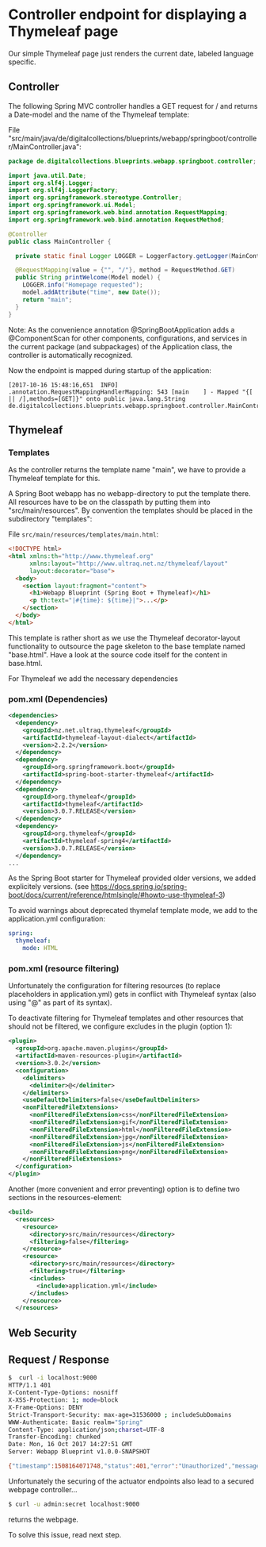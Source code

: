 # Controller endpoint for displaying a Thymeleaf page

Our simple Thymeleaf page just renders the current date, labeled language specific.

## Controller

The following Spring MVC controller handles a GET request for / and returns a Date-model and the name of the Thymeleaf template:

File "src/main/java/de/digitalcollections/blueprints/webapp/springboot/controller/MainController.java":

```java
package de.digitalcollections.blueprints.webapp.springboot.controller;

import java.util.Date;
import org.slf4j.Logger;
import org.slf4j.LoggerFactory;
import org.springframework.stereotype.Controller;
import org.springframework.ui.Model;
import org.springframework.web.bind.annotation.RequestMapping;
import org.springframework.web.bind.annotation.RequestMethod;

@Controller
public class MainController {

  private static final Logger LOGGER = LoggerFactory.getLogger(MainController.class);

  @RequestMapping(value = {"", "/"}, method = RequestMethod.GET)
  public String printWelcome(Model model) {
    LOGGER.info("Homepage requested");
    model.addAttribute("time", new Date());
    return "main";
  }
}
```

Note: As the convenience annotation @SpringBootApplication adds a @ComponentScan for other components, configurations, and services in the current package (and subpackages) of the Application class, the controller is automatically recognized.

Now the endpoint is mapped during startup of the application:

```
[2017-10-16 15:48:16,651  INFO] .annotation.RequestMappingHandlerMapping: 543 [main    ] - Mapped "{[ || /],methods=[GET]}" onto public java.lang.String de.digitalcollections.blueprints.webapp.springboot.controller.MainController.printWelcome(org.springframework.ui.Model)
```

## Thymeleaf

### Templates

As the controller returns the template name "main", we have to provide a Thymeleaf template for this.

A Spring Boot webapp has no webapp-directory to put the template there.
All resources have to be on the classpath by putting them into "src/main/resources".
By convention the templates should be placed in the subdirectory "templates":

File `src/main/resources/templates/main.html`:

```html
<!DOCTYPE html>
<html xmlns:th="http://www.thymeleaf.org"
      xmlns:layout="http://www.ultraq.net.nz/thymeleaf/layout"
      layout:decorator="base">
  <body>
    <section layout:fragment="content">
      <h1>Webapp Blueprint (Spring Boot + Thymeleaf)</h1>
      <p th:text="|#{time}: ${time}|">...</p>
    </section>
  </body>
</html>
```

This template is rather short as we use the Thymeleaf decorator-layout functionality to outsource the page skeleton to the base template named "base.html". Have a look at the source code itself for the content in base.html.

For Thymeleaf we add the necessary dependencies

### pom.xml (Dependencies)

```xml
<dependencies>
  <dependency>
    <groupId>nz.net.ultraq.thymeleaf</groupId>
    <artifactId>thymeleaf-layout-dialect</artifactId>
    <version>2.2.2</version>
  </dependency>
  <dependency>
    <groupId>org.springframework.boot</groupId>
    <artifactId>spring-boot-starter-thymeleaf</artifactId>
  </dependency>
  <dependency>
    <groupId>org.thymeleaf</groupId>
    <artifactId>thymeleaf</artifactId>
    <version>3.0.7.RELEASE</version>
  </dependency>
  <dependency>
    <groupId>org.thymeleaf</groupId>
    <artifactId>thymeleaf-spring4</artifactId>
    <version>3.0.7.RELEASE</version>
  </dependency>
...
```

As the Spring Boot starter for Thymeleaf provided older versions, we added explicitely versions.
(see https://docs.spring.io/spring-boot/docs/current/reference/htmlsingle/#howto-use-thymeleaf-3)

To avoid warnings about deprecated thymelaf template mode, we add to the application.yml configuration:

```yml
spring:
  thymeleaf:
    mode: HTML
```

### pom.xml (resource filtering)

Unfortunately the configuration for filtering resources (to replace placeholders in application.yml) gets in conflict with Thymeleaf syntax (also using "@" as part of its syntax).

To deactivate filtering for Thymeleaf templates and other resources that should not be filtered,
we configure excludes in the plugin (option 1):

```xml
<plugin>
  <groupId>org.apache.maven.plugins</groupId>
  <artifactId>maven-resources-plugin</artifactId>
  <version>3.0.2</version>
  <configuration>
    <delimiters>
      <delimiter>@</delimiter>
    </delimiters>
    <useDefaultDelimiters>false</useDefaultDelimiters>
    <nonFilteredFileExtensions>
      <nonFilteredFileExtension>css</nonFilteredFileExtension>
      <nonFilteredFileExtension>gif</nonFilteredFileExtension>
      <nonFilteredFileExtension>html</nonFilteredFileExtension>
      <nonFilteredFileExtension>jpg</nonFilteredFileExtension>
      <nonFilteredFileExtension>js</nonFilteredFileExtension>
      <nonFilteredFileExtension>png</nonFilteredFileExtension>
    </nonFilteredFileExtensions>
  </configuration>
</plugin>
```

Another (more convenient and error preventing) option is to define two sections in the resources-element:

```xml
<build>
  <resources>
    <resource>
      <directory>src/main/resources</directory>
      <filtering>false</filtering>
    </resource>
    <resource>
      <directory>src/main/resources</directory>
      <filtering>true</filtering>
      <includes>
        <include>application.yml</include>
      </includes>
    </resource>
  </resources>
```

## Web Security



## Request / Response

```sh
$  curl -i localhost:9000
HTTP/1.1 401 
X-Content-Type-Options: nosniff
X-XSS-Protection: 1; mode=block
X-Frame-Options: DENY
Strict-Transport-Security: max-age=31536000 ; includeSubDomains
WWW-Authenticate: Basic realm="Spring"
Content-Type: application/json;charset=UTF-8
Transfer-Encoding: chunked
Date: Mon, 16 Oct 2017 14:27:51 GMT
Server: Webapp Blueprint v1.0.0-SNAPSHOT

{"timestamp":1508164071748,"status":401,"error":"Unauthorized","message":"Full authentication is required to access this resource","path":"/"}
```

Unfortunately the securing of the actuator endpoints also lead to a secured webpage controller...

```sh
$ curl -u admin:secret localhost:9000
```

returns the webpage.

To solve this issue, read next step.
